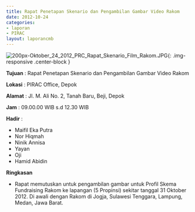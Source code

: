 ```yaml
---
title: Rapat Penetapan Skenario dan Pengambilan Gambar Video Rakom
date: 2012-10-24
categories:
- laporan
- PIRAC
layout: laporancmb
---
```



![200px-Oktober_24_2012_PRC_Rapat_Skenario_Film_Rakom.JPG](/uploads/200px-Oktober_24_2012_PRC_Rapat_Skenario_Film_Rakom.JPG){: .img-responsive .center-block }


**Tujuan** : Rapat Penetapan Skenario dan Pengambilan Gambar Video Rakom 

**Lokasi** : PIRAC Office, Depok 

**Alamat** : Jl. M. Ali No. 2, Tanah Baru, Beji, Depok 

**Jam** : 09.00.00 WIB s.d 12.30 WIB 

**Hadir** :
* Maifil Eka Putra
* Nor Hiqmah
* Ninik Annisa
* Yayan
* Oji
* Hamid Abidin

**Ringkasan**  
* Rapat memutuskan untuk pengambilan gambar untuk Profil Skema Fundraising Rakom ke lapangan (5 Propinsi) sekitar tanggal 31 Oktober 2012. Di awali dengan Rakom di Jogja, Sulawesi Tenggara, Lampung, Medan, Jawa Barat.
